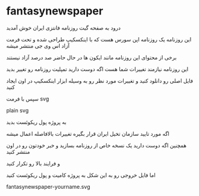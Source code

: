 # fantasynewspaper

درود به صفحه گیت روزنامه فانتزی ایران خوش آمدید

این روزنامه یک روزنامه اپن سورس هست که با اینکسکیپ طراحی شده و تحت فرمت آزاد اس وی جی منتشر میشه

برخی از محتوای این روزنامه مانند ایکون ها در حال حاضر صد درصد آزاد نیستند 

این روزنامه نیازمند تغییرات شما هست اگه دوست دارید تمپلیت روزنامه رو تغییر بدید

فایل اصلی رو دانلود کنید و تغییرات مورد نظر رو به وسیله ابزار اینکسکیپ در اون ایجاد کنید

سپس با فرمت svg 

plain svg

به پروژه پول ریکوئست بدید

اگه مورد تایید سازمان تخیل ایران قرار بگیره تغییرات بالافاصله اعمال میشه

همچنین اگه دوست دارید یک نسخه خاص از روزنامه بسازید و خبر خودتون رو در اون منتشر کنید

و فرایند بالا رو تکرار کنید 

اما فایل خروجی رو به این شکل به پروژه کامیت و پول ریکوئست کنید

fantasynewspaper-yourname.svg

